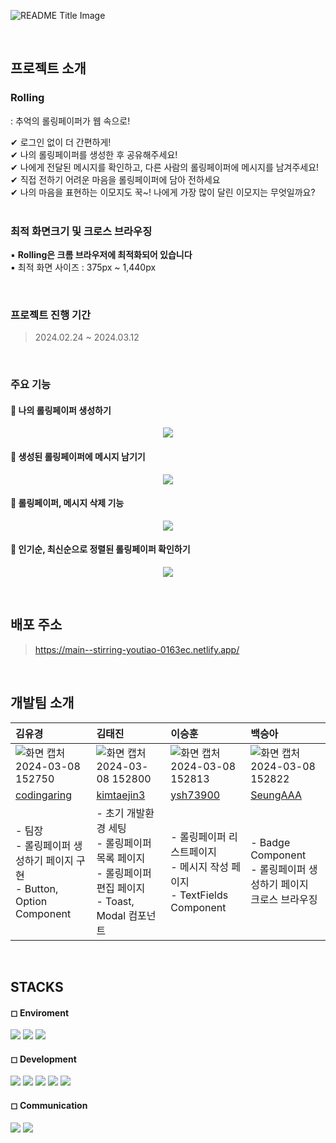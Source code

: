 ![README Title Image](https://github.com/sprint4-team10/Rolling/assets/153581513/27f04c57-df47-4537-81cd-49942e794526)

<br />

## 프로젝트 소개
### Rolling
: 추억의 롤링페이퍼가 웹 속으로!

✔ 로그인 없이 더 간편하게! <br />
✔ 나의 롤링페이퍼를 생성한 후 공유해주세요! <br />
✔ 나에게 전달된 메시지를 확인하고, 다른 사람의 롤링페이퍼에 메시지를 남겨주세요! <br />
✔ 직접 전하기 어려운 마음을 롤링페이퍼에 담아 전하세요 <br />
✔ 나의 마음을 표현하는 이모지도 꾹~! 나에게 가장 많이 달린 이모지는 무엇일까요? <br />
<br />

### 최적 화면크기 및 크로스 브라우징
▪ **Rolling은 크롬 브라우저에 최적화되어 있습니다** <br />
▪ 최적 화면 사이즈 : 375px ~ 1,440px

<br />

### 프로젝트 진행 기간
> 2024.02.24 ~ 2024.03.12

<br />

### 주요 기능
#### 🔹 나의 롤링페이퍼 생성하기
<p align="center">
  <img src="https://github.com/sprint4-team10/Rolling/assets/153581513/f2ddfbcd-289d-491c-a4ea-c72b8b8eafa1" />
</p>

#### 🔹 생성된 롤링페이퍼에 메시지 남기기
<p align="center">
  <img src="https://github.com/sprint4-team10/Rolling/assets/153581513/4cfdef5a-43ce-466b-8943-411d041d38cc" />
</p>

#### 🔹 롤링페이퍼, 메시지 삭제 기능
<p align="center">
  <img src="https://github.com/sprint4-team10/Rolling/assets/153581513/ae5709f3-848b-48df-a6e7-53a93140e7e6" />
</p>

#### 🔹 인기순, 최신순으로 정렬된 롤링페이퍼 확인하기
<p align="center">
  <img src="https://github.com/sprint4-team10/Rolling/assets/153581513/dc2b4258-c2db-47c1-bc71-6dce246141f5"/>
</p>

<br />

## 배포 주소
> https://main--stirring-youtiao-0163ec.netlify.app/
<br />

## 개발팀 소개
|김유경|김태진|이승훈|백승아|
|:---|:---|:---|:---|
|![화면 캡처 2024-03-08 152750](https://github.com/sprint4-team10/Rolling/assets/153581513/7d2fa06d-23b0-460e-b4bf-13723fa60962)|![화면 캡처 2024-03-08 152800](https://github.com/sprint4-team10/Rolling/assets/153581513/0905480d-424a-49f8-82d6-e2b29600c1df)|![화면 캡처 2024-03-08 152813](https://github.com/sprint4-team10/Rolling/assets/153581513/4750e49b-64ea-4888-836e-30e67536fe5b)|![화면 캡처 2024-03-08 152822](https://github.com/sprint4-team10/Rolling/assets/153581513/79ad6fda-827c-4d2e-b967-86e7823317b1)|
|[codingaring](https://github.com/codingaring)|[kimtaejin3](https://github.com/kimtaejin3)|[ysh73900](https://github.com/ysh73900)|[SeungAAA](https://github.com/SeungAAA)|
|- 팀장<br /> - 롤링페이퍼 생성하기 페이지 구현 <br />- Button, Option Component|- 초기 개발환경 세팅 <br /> - 롤링페이퍼 목록 페이지 <br /> - 롤링페이퍼 편집 페이지 <br /> - Toast, Modal 컴포넌트|- 롤링페이퍼 리스트페이지  <br /> - 메시지 작성 페이지 <br />- TextFields Component |- Badge Component <br /> - 롤링페이퍼 생성하기 페이지 <br />크로스 브라우징|

<br />

## STACKS
#### ◻ Enviroment
  <span><img src="https://img.shields.io/badge/git-F05032?style=for-the-badge&logo=git&logoColor=white"></span>
  <span><img src="https://img.shields.io/badge/github-181717?style=for-the-badge&logo=github&logoColor=white"></span>
  <span><img src="https://img.shields.io/badge/visualstudiocode-007ACC?style=for-the-badge&logo=visualstudiocode&logoColor=white"></span>
  <br />
#### ◻ Development
  <span><img src="https://img.shields.io/badge/npm-CB3837?style=for-the-badge&logo=npm&logoColor=white"></span>
  <span><img src="https://img.shields.io/badge/html5-E34F26?style=for-the-badge&logo=html5&logoColor=white"></span>
  <span><img src="https://img.shields.io/badge/css-1572B6?style=for-the-badge&logo=css3&logoColor=white"></span>
  <span><img src="https://img.shields.io/badge/javascript-F7DF1E?style=for-the-badge&logo=javascript&logoColor=black"></span>
  <span><img src="https://img.shields.io/badge/react-61DAFB?style=for-the-badge&logo=react&logoColor=black"></span>

#### ◻ Communication
<span><img src="https://img.shields.io/badge/notion-000000?style=for-the-badge&logo=notion&logoColor=white"></span>
<span><img src="https://img.shields.io/badge/discord-5865F2?style=for-the-badge&logo=discord&logoColor=white"></span>
